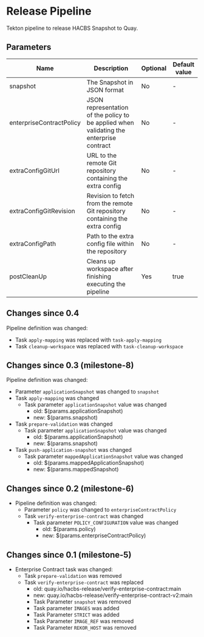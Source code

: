 # Release Pipeline

Tekton pipeline to release HACBS Snapshot to Quay.

## Parameters

| Name | Description | Optional | Default value |
|------|-------------|----------|---------------|
| snapshot | The Snapshot in JSON format | No | - |
| enterpriseContractPolicy | JSON representation of the policy to be applied when validating the enterprise contract | No | - |
| extraConfigGitUrl |URL to the remote Git repository containing the extra config | No | - |
| extraConfigGitRevision | Revision to fetch from the remote Git repository containing the extra config | No | - |
| extraConfigPath | Path to the extra config file within the repository | No | - |
| postCleanUp | Cleans up workspace after finishing executing the pipeline | Yes | true |


## Changes since 0.4

 Pipeline definition was changed:
  * Task `apply-mapping` was replaced with `task-apply-mapping`
  * Task `cleanup-workspace` was replaced with `task-cleanup-workspace`

## Changes since 0.3 (milestone-8)

 Pipeline definition was changed:
  * Parameter `applicationSnapshot` was changed to `snapshot`
  * Task `apply-mapping` was changed
    * Task parameter `applicationSnapshot` value was changed
      * old: $(params.applicationSnapshot)
      * new: $(params.snapshot)
  * Task `prepare-validation` was changed
    * Task parameter `applicationSnapshot` value was changed
      * old: $(params.applicationSnapshot)
      * new: $(params.snapshot)
  * Task `push-application-snapshot` was changed
    * Task parameter `mappedApplicationSnapshot` value was changed
      * old: $(params.mappedApplicationSnapshot)
      * new: $(params.mappedSnapshot)

## Changes since 0.2 (milestone-6)

* Pipeline definition was changed:
  * Parameter `policy` was changed to `enterpriseContractPolicy`
  * Task `verify-enterprise-contract` was changed
    * Task parameter `POLICY_CONFIGURATION` value was changed
      * old: $(params.policy)
      * new: $(params.enterpriseContractPolicy)

## Changes since 0.1 (milestone-5)

* Enterprise Contract task was changed:
  * Task `prepare-validation` was removed
  * Task `verify-enterprise-contract` was replaced
    * old: quay.io/hacbs-release/verify-enterprise-contract:main
    * new: quay.io/hacbs-release/verify-enterprise-contract-v2:main
    * Task Parameter `snapshot` was removed
    * Task parameter `IMAGES` was added
    * Task Parameter `STRICT` was added
    * Task Parameter `IMAGE_REF` was removed
    * Task Parameter `REKOR_HOST` was removed
